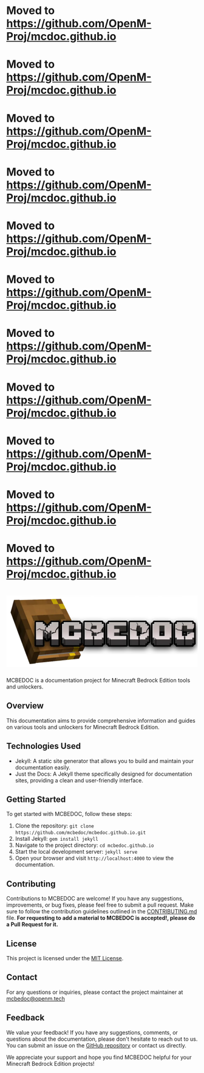 # Moved to https://github.com/OpenM-Proj/mcdoc.github.io
# Moved to https://github.com/OpenM-Proj/mcdoc.github.io
# Moved to https://github.com/OpenM-Proj/mcdoc.github.io
# Moved to https://github.com/OpenM-Proj/mcdoc.github.io
# Moved to https://github.com/OpenM-Proj/mcdoc.github.io
# Moved to https://github.com/OpenM-Proj/mcdoc.github.io
# Moved to https://github.com/OpenM-Proj/mcdoc.github.io
# Moved to https://github.com/OpenM-Proj/mcdoc.github.io
# Moved to https://github.com/OpenM-Proj/mcdoc.github.io
# Moved to https://github.com/OpenM-Proj/mcdoc.github.io
# Moved to https://github.com/OpenM-Proj/mcdoc.github.io









# <img src="https://raw.githubusercontent.com/MCBEDOC/mcbedoc.github.io/main/assets/images/MCBEDOC.webp"></img>

MCBEDOC is a documentation project for Minecraft Bedrock Edition tools and unlockers.

## Overview

This documentation aims to provide comprehensive information and guides on various tools and unlockers for Minecraft Bedrock Edition.

## Technologies Used

- Jekyll: A static site generator that allows you to build and maintain your documentation easily.
- Just the Docs: A Jekyll theme specifically designed for documentation sites, providing a clean and user-friendly interface.

## Getting Started

To get started with MCBEDOC, follow these steps:
1. Clone the repository: `git clone https://github.com/mcbedoc/mcbedoc.github.io.git`
2. Install Jekyll: `gem install jekyll`
3. Navigate to the project directory: `cd mcbedoc.github.io`
4. Start the local development server: `jekyll serve`
5. Open your browser and visit `http://localhost:4000` to view the documentation.


## Contributing

Contributions to MCBEDOC are welcome! If you have any suggestions, improvements, or bug fixes, please feel free to submit a pull request. Make sure to follow the contribution guidelines outlined in the [CONTRIBUTING.md](CONTRIBUTING.md) file.
**For requesting to add a material to MCBEDOC is accepted!, please do a Pull Request for it.**

## License

This project is licensed under the [MIT License](LICENSE).

## Contact

For any questions or inquiries, please contact the project maintainer at [mcbedoc@openm.tech](mailto:mcbedoc@openm.tech)

## Feedback

We value your feedback! If you have any suggestions, comments, or questions about the documentation, please don't hesitate to reach out to us. You can submit an issue on the [GitHub repository](https://github.com/mcbedoc/mcbedoc.github.io/issues) or contact us directly.

We appreciate your support and hope you find MCBEDOC helpful for your Minecraft Bedrock Edition projects!
